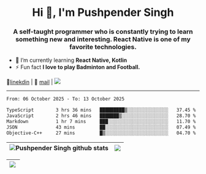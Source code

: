 <h1 align="center">Hi 👋, I'm Pushpender Singh</h1>
<h3 align="center">A self-taught programmer who is constantly trying to learn something new and interesting. React Native is one of my favorite technologies.</h3>

- 🌱 I’m currently learning **React Native, Kotlin**
- ⚡ Fun fact **I love to play Badminton and Football.**

👔[linekdin](https://www.linkedin.com/in/pushpender-singh-240061202/) | 📧 [mail](mailto:pushpendersingh694@gmail.com) | 
<a href="https://github.com/pushpender-singh-ap/pushpender-singh-ap">
    <img src="https://komarev.com/ghpvc/?username=pushpender-singh-ap&style=for-the-badge">
</a>


---

<!--START_SECTION:waka-->

```txt
From: 06 October 2025 - To: 13 October 2025

TypeScript        3 hrs 36 mins   █████████▒░░░░░░░░░░░░░░░   37.45 %
JavaScript        2 hrs 46 mins   ███████▒░░░░░░░░░░░░░░░░░   28.70 %
Markdown          1 hr 7 mins     ███░░░░░░░░░░░░░░░░░░░░░░   11.70 %
JSON              43 mins         ██░░░░░░░░░░░░░░░░░░░░░░░   07.49 %
Objective-C++     27 mins         █▒░░░░░░░░░░░░░░░░░░░░░░░   04.70 %
```

<!--END_SECTION:waka-->


| <a><img align="center" src="https://github-readme-stats-eight-psi-55.vercel.app/api?username=pushpender-singh-ap&show_icons=true&show=reviews,prs_merged,prs_merged_percentage&include_all_commits=true" alt="Pushpender Singh github stats" /></a> | <a><img align="center" src="https://github-readme-stats-eight-psi-55.vercel.app/api/top-langs/?username=pushpender-singh-ap&layout=donut-vertical" /></a> |
| ------------- | ------------- |

| <a> <img align="left" src="https://github-readme-streak-stats-bice-seven.vercel.app?user=pushpender-singh-ap" /></br> </a> |
| ------------- |
